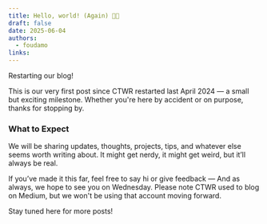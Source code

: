 ```yaml
---
title: Hello, world! (Again) 👋👋
draft: false
date: 2025-06-04
authors:
  - foudamo
links:
---
```

Restarting our blog!

This is our very first post since CTWR restarted last April 2024 — a small but exciting milestone. Whether you're here by accident or on purpose, thanks for stopping by.

<!-- more -->

### What to Expect

We will be sharing updates, thoughts, projects, tips, and whatever else seems worth writing about. It might get nerdy, it might get weird, but it’ll always be real.

If you’ve made it this far, feel free to say hi or give feedback — And as always, we hope to see you on Wednesday. Please note CTWR used to blog on Medium, but we won't be using that account moving forward. 

Stay tuned here for more posts!

